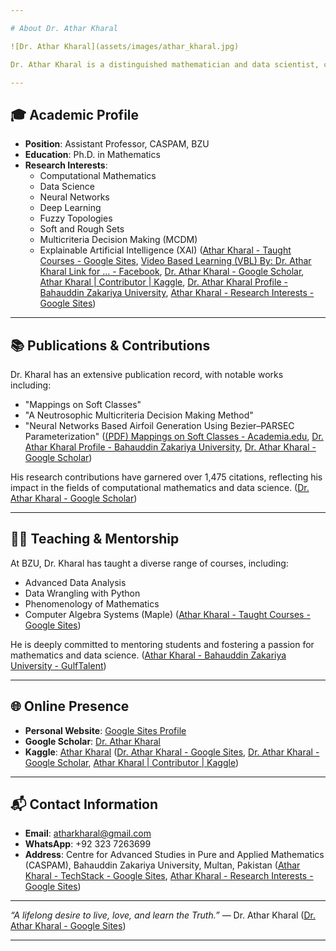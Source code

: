 ```yaml
---

# About Dr. Athar Kharal

![Dr. Athar Kharal](assets/images/athar_kharal.jpg)

Dr. Athar Kharal is a distinguished mathematician and data scientist, currently serving as an Assistant Professor at the Centre for Advanced Studies in Pure and Applied Mathematics (CASPAM) at Bahauddin Zakariya University (BZU), Multan, Pakistan.  ([Athar Kharal - Taught Courses - Google Sites](https://sites.google.com/view/atharkharal/teaching/taught-courses?utm_source=chatgpt.com))

---
```


## 🎓 Academic Profile

- **Position**: Assistant Professor, CASPAM, BZU
- **Education**: Ph.D. in Mathematics
- **Research Interests**:
  - Computational Mathematics
  - Data Science
  - Neural Networks
  - Deep Learning
  - Fuzzy Topologies
  - Soft and Rough Sets
  - Multicriteria Decision Making (MCDM)
  - Explainable Artificial Intelligence (XAI)  ([Athar Kharal - Taught Courses - Google Sites](https://sites.google.com/view/atharkharal/teaching/taught-courses?utm_source=chatgpt.com), [Video Based Learning (VBL) By: Dr. Athar Kharal Link for ... - Facebook](https://www.facebook.com/caspambzu/posts/video-based-learning-vblby-dr-athar-kharallink-for-joining-online-httpsmeetgoogl/584108376849054/?utm_source=chatgpt.com), [‪Dr. Athar Kharal‬ - ‪Google Scholar‬](https://scholar.google.com/citations?hl=en&user=tMCVzUQAAAAJ&utm_source=chatgpt.com), [Athar Kharal | Contributor | Kaggle](https://www.kaggle.com/atharkharal?utm_source=chatgpt.com), [Dr. Athar Kharal Profile - Bahauddin Zakariya University](https://bzu.edu.pk/view_faculty.php?facultyID=182&utm_source=chatgpt.com), [Athar Kharal - Research Interests - Google Sites](https://sites.google.com/view/atharkharal/research/research-interests?utm_source=chatgpt.com))

---

## 📚 Publications & Contributions

Dr. Kharal has an extensive publication record, with notable works including:

- "Mappings on Soft Classes"
- "A Neutrosophic Multicriteria Decision Making Method"
- "Neural Networks Based Airfoil Generation Using Bezier–PARSEC Parameterization" ([(PDF) Mappings on Soft Classes - Academia.edu](https://www.academia.edu/2509745/Mappings_on_Soft_Classes?utm_source=chatgpt.com), [Dr. Athar Kharal Profile - Bahauddin Zakariya University](https://bzu.edu.pk/view_faculty.php?facultyID=182&utm_source=chatgpt.com), [‪Dr. Athar Kharal‬ - ‪Google Scholar‬](https://scholar.google.com/citations?hl=en&user=tMCVzUQAAAAJ&utm_source=chatgpt.com))

His research contributions have garnered over 1,475 citations, reflecting his impact in the fields of computational mathematics and data science.  ([‪Dr. Athar Kharal‬ - ‪Google Scholar‬](https://scholar.google.com/citations?hl=en&user=tMCVzUQAAAAJ&utm_source=chatgpt.com))

---

## 🧑‍🏫 Teaching & Mentorship

At BZU, Dr. Kharal has taught a diverse range of courses, including:

- Advanced Data Analysis
- Data Wrangling with Python
- Phenomenology of Mathematics
- Computer Algebra Systems (Maple)  ([Athar Kharal - Taught Courses - Google Sites](https://sites.google.com/view/atharkharal/teaching/taught-courses?utm_source=chatgpt.com))

He is deeply committed to mentoring students and fostering a passion for mathematics and data science. ([Athar Kharal - Bahauddin Zakariya University - GulfTalent](https://www.gulftalent.com/people/athar-kharal-6289353?utm_source=chatgpt.com))

---

## 🌐 Online Presence

- **Personal Website**: [Google Sites Profile](https://sites.google.com/view/atharkharal/home)
- **Google Scholar**: [Dr. Athar Kharal](https://scholar.google.com/citations?hl=en&user=tMCVzUQAAAAJ)
- **Kaggle**: [Athar Kharal](https://www.kaggle.com/atharkharal) ([Dr. Athar Kharal - Google Sites](https://sites.google.com/view/atharkharal/home?utm_source=chatgpt.com), [‪Dr. Athar Kharal‬ - ‪Google Scholar‬](https://scholar.google.com/citations?hl=en&user=tMCVzUQAAAAJ&utm_source=chatgpt.com), [Athar Kharal | Contributor | Kaggle](https://www.kaggle.com/atharkharal?utm_source=chatgpt.com))

---

## 📬 Contact Information

- **Email**: [atharkharal@gmail.com](mailto:atharkharal@gmail.com)
- **WhatsApp**: +92 323 7263699
- **Address**: Centre for Advanced Studies in Pure and Applied Mathematics (CASPAM), Bahauddin Zakariya University, Multan, Pakistan ([Athar Kharal - TechStack - Google Sites](https://sites.google.com/view/atharkharal/techstack?utm_source=chatgpt.com), [Athar Kharal - Research Interests - Google Sites](https://sites.google.com/view/atharkharal/research/research-interests?utm_source=chatgpt.com))

---

*“A lifelong desire to live, love, and learn the Truth.”* — Dr. Athar Kharal  ([Dr. Athar Kharal - Google Sites](https://sites.google.com/view/atharkharal/home?utm_source=chatgpt.com))

---
